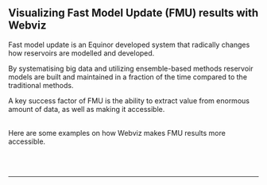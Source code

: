 ## Visualizing Fast Model Update (FMU) results with Webviz

Fast model update is an Equinor developed system that radically changes how reservoirs are modelled and developed.

By systematising big data and utilizing ensemble-based methods reservoir models are built and maintained
in a fraction of the time compared to the traditional methods.

A key success factor of FMU is the ability to extract value from enormous amount of data, as well as making it accessible.

<br/>
Here are some examples on how Webviz makes FMU results more accessible.

<br/><br/>


---
